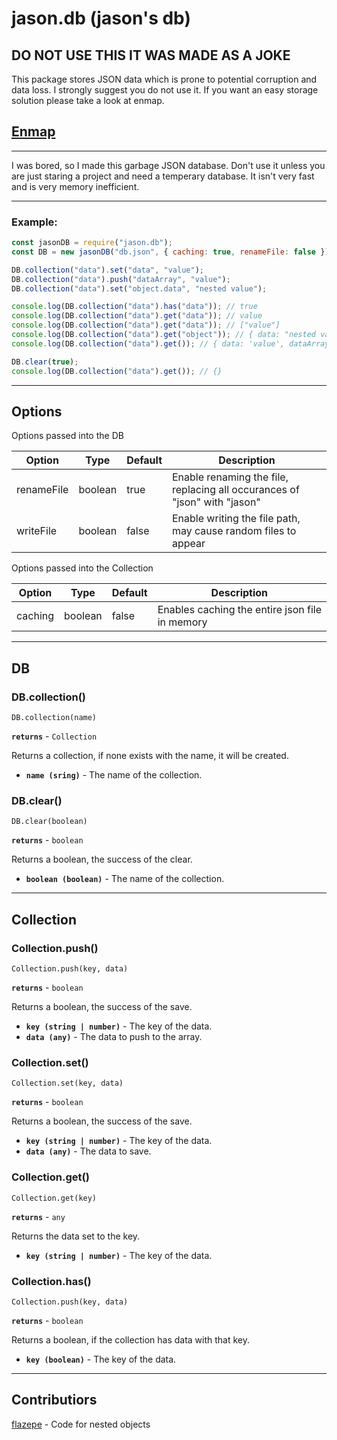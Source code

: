# jason.db (jason's db)

## DO NOT USE THIS IT WAS MADE AS A JOKE

This package stores JSON data which is prone to potential corruption and data loss. I strongly suggest you do not use it. If you want an easy storage solution please take a look at enmap.

## [Enmap](https://enmap.evie.codes/)

---

I was bored, so I made this garbage JSON database. Don't use it unless you are just staring a project and need a temperary database. It isn't very fast and is very memory inefficient.

---

### Example:

```js
const jasonDB = require("jason.db");
const DB = new jasonDB("db.json", { caching: true, renameFile: false });

DB.collection("data").set("data", "value");
DB.collection("data").push("dataArray", "value");
DB.collection("data").set("object.data", "nested value");

console.log(DB.collection("data").has("data")); // true
console.log(DB.collection("data").get("data")); // value
console.log(DB.collection("data").get("data")); // ["value"]
console.log(DB.collection("data").get("object")); // { data: "nested value" }
console.log(DB.collection("data").get()); // { data: 'value', dataArray: [ 'value' ], object: { data: 'nested value' } }

DB.clear(true);
console.log(DB.collection("data").get()); // {}
```

---

## Options

Options passed into the DB

| Option     | Type    | Default | Description                                                               |
| ---------- | ------- | ------- | ------------------------------------------------------------------------- |
| renameFile | boolean | true    | Enable renaming the file, replacing all occurances of "json" with "jason" |
| writeFile | boolean | false    | Enable writing the file path, may cause random files to appear |

Options passed into the Collection

| Option  | Type    | Default | Description                                    |
| ------- | ------- | ------- | ---------------------------------------------- |
| caching | boolean | false   | Enables caching the entire json file in memory |

---

## DB

### DB.collection()

`DB.collection(name)`

**`returns`** - `Collection`

Returns a collection, if none exists with the name, it will be created.

- **`name (sring)`** - The name of the collection.

### DB.clear()

`DB.clear(boolean)`

**`returns`** - `boolean`

Returns a boolean, the success of the clear.

- **`boolean (boolean)`** - The name of the collection.

---

## Collection

### Collection.push()

`Collection.push(key, data)`

**`returns`** - `boolean`

Returns a boolean, the success of the save.

- **`key (string | number)`** - The key of the data.
- **`data (any)`** - The data to push to the array.

### Collection.set()

`Collection.set(key, data)`

**`returns`** - `boolean`

Returns a boolean, the success of the save.

- **`key (string | number)`** - The key of the data.
- **`data (any)`** - The data to save.

### Collection.get()

`Collection.get(key)`

**`returns`** - `any`

Returns the data set to the key.

- **`key (string | number)`** - The key of the data.

### Collection.has()

`Collection.push(key, data)`

**`returns`** - `boolean`

Returns a boolean, if the collection has data with that key.

- **`key (boolean)`** - The key of the data.

---

## Contributiors

[flazepe](https://github.com/flazepe) - Code for nested objects
